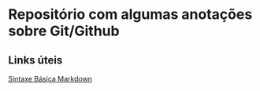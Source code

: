 # Repositório com algumas anotações sobre Git/Github

## Links úteis
[Sintaxe Básica Markdown](https://www.markdownguide.org/basic-syntax/)
